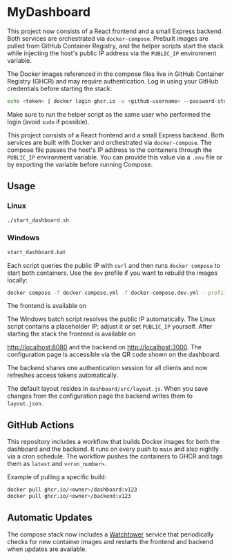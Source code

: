 # MyDashboard


This project now consists of a React frontend and a small Express backend.
Both services are orchestrated via `docker-compose`.
Prebuilt images are pulled from GitHub Container Registry, and the helper
scripts start the stack while injecting the host's public IP address via the
`PUBLIC_IP` environment variable.

The Docker images referenced in the compose files live in GitHub Container
Registry (GHCR) and may require authentication. Log in using your GitHub
credentials before starting the stack:

```bash
echo <token> | docker login ghcr.io -u <github-username> --password-stdin
```

Make sure to run the helper script as the same user who performed the login
(avoid `sudo` if possible).

This project consists of a React frontend and a small Express backend.
Both services are built with Docker and orchestrated via `docker-compose`.
The compose file passes the host's IP address to the containers through the
`PUBLIC_IP` environment variable. You can provide this value via a `.env` file
or by exporting the variable before running Compose.


## Usage

### Linux

```sh
./start_dashboard.sh
```

### Windows

```bat
start_dashboard.bat
```


Each script queries the public IP with `curl` and then runs `docker compose`
to start both containers. Use the `dev` profile if you want to rebuild the
images locally:

```sh
docker compose -f docker-compose.yml -f docker-compose.dev.yml --profile dev up --build
```

The frontend is available on

The Windows batch script resolves the public IP automatically. The Linux script
contains a placeholder IP; adjust it or set `PUBLIC_IP` yourself. After starting
the stack the frontend is available on

[http://localhost:8080](http://localhost:8080) and the backend on
[http://localhost:3000](http://localhost:3000). The configuration page is
accessible via the QR code shown on the dashboard.

The backend shares one authentication session for all clients and now refreshes
access tokens automatically.

The default layout resides in `dashboard/src/layout.js`. When you save changes
from the configuration page the backend writes them to `layout.json`.

## GitHub Actions

This repository includes a workflow that builds Docker images for both the dashboard and the backend. It runs on every push to `main` and also nightly via a cron schedule. The workflow pushes the containers to GHCR and tags them as `latest` and `v<run_number>`.

Example of pulling a specific build:

```sh
docker pull ghcr.io/<owner>/dashboard:v123
docker pull ghcr.io/<owner>/backend:v123
```

## Automatic Updates

The compose stack now includes a [Watchtower](https://containrrr.dev/watchtower/)
service that periodically checks for new container images and restarts the
frontend and backend when updates are available.

